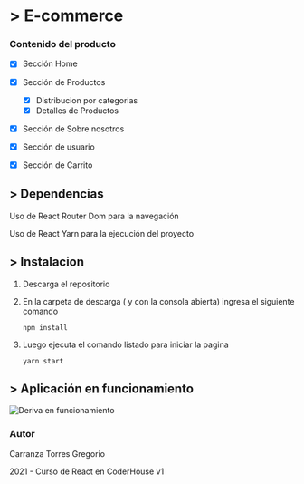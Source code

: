 # > E-commerce

### Contenido del producto

- [x] Sección Home

- [x] Sección de Productos

  - [x] Distribucion por categorias
  - [x] Detalles de Productos

- [x] Sección de Sobre nosotros

- [x] Sección de usuario

- [x] Sección de Carrito


## > Dependencias

Uso de React Router Dom para la navegación

Uso de React Yarn para la ejecución del proyecto

## > Instalacion

1. Descarga el repositorio

2. En la carpeta de descarga ( y con la consola abierta) ingresa el siguiente comando

   ```console
   npm install
   ```

3. Luego ejecuta el comando listado para iniciar la pagina

   ```console
   yarn start

   ```

## > Aplicación en funcionamiento

![Deriva en funcionamiento](https://github.com/gregoriocarranza/E-comerce_React/blob/main/Deriva.gif)

### Autor

Carranza Torres Gregorio

2021 - Curso de React en CoderHouse v1

